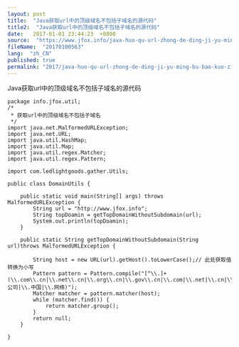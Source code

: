 ```yaml
---
layout: post
title:  "Java获取url中的顶级域名不包括子域名的源代码"
title2:  "Java获取url中的顶级域名不包括子域名的源代码"
date:   2017-01-01 23:44:23  +0800
source:  "https://www.jfox.info/java-huo-qu-url-zhong-de-ding-ji-yu-ming-bu-bao-kuo-zi-yu-ming-de-yuan-dai-ma.html"
fileName:  "20170100563"
lang:  "zh_CN"
published: true
permalink: "2017/java-huo-qu-url-zhong-de-ding-ji-yu-ming-bu-bao-kuo-zi-yu-ming-de-yuan-dai-ma.html"
---
```




Java获取url中的顶级域名不包括子域名的源代码

    
    package info.jfox.util;
    /*
     * 获取url中的顶级域名不包括子域名
     */
    import java.net.MalformedURLException;
    import java.net.URL;
    import java.util.HashMap;
    import java.util.Map;
    import java.util.regex.Matcher;
    import java.util.regex.Pattern;
    
    import com.ledlightgoods.gather.Utils;
    
    public class DomainUtils {
    
    	public static void main(String[] args) throws MalformedURLException {
    		String url = "http://www.jfox.info";
    		String topDoamin = getTopDomainWithoutSubdomain(url);
    		System.out.println(topDoamin);
    	}
    
    	public static String getTopDomainWithoutSubdomain(String url)throws MalformedURLException {
    
    		String host = new URL(url).getHost().toLowerCase();// 此处获取值转换为小写
    		Pattern pattern = Pattern.compile("[^\\.]+(\\.com\\.cn|\\.net\\.cn|\\.org\\.cn|\\.gov\\.cn|\\.com|\\.net|\\.cn|\\.org|\\.cc|\\.me|\\.tel|\\.mobi|\\.asia|\\.biz|\\.info|\\.name|\\.tv|\\.hk|\\.公司|\\.中国|\\.网络)");
    		Matcher matcher = pattern.matcher(host);
    		while (matcher.find()) {
    			return matcher.group();
    		}
    		return null;
    	}
    
    }
